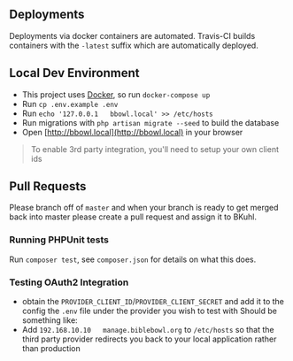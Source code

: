 ## Deployments

Deployments via docker containers are automated.  Travis-CI builds containers with the `-latest` suffix which are automatically deployed.

## Local Dev Environment

 * This project uses [Docker](https://www.docker.com), so run `docker-compose up`
 * Run `cp .env.example .env`
 * Run `echo '127.0.0.1   bbowl.local' >> /etc/hosts`
 * Run migrations with `php artisan migrate --seed` to build the database
 * Open [http://bbowl.local](http://bbowl.local) in your browser

> To enable 3rd party integration, you'll need to setup your own client ids

## Pull Requests

Please branch off of `master` and when your branch is ready to get merged back into master please create a pull request and assign it to BKuhl.
 
### Running PHPUnit tests

Run `composer test`, see `composer.json` for details on what this does.
 
### Testing OAuth2 Integration

 * obtain the `PROVIDER_CLIENT_ID`/`PROVIDER_CLIENT_SECRET` and add it to the config the `.env` file under the provider you wish to test with
Should be something like:
 * Add `192.168.10.10   manage.biblebowl.org` to `/etc/hosts` so that the third party provider redirects you back to your local application rather than production
